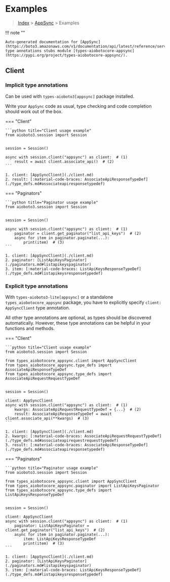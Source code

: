 # Examples

> [Index](../README.md) > [AppSync](./README.md) > Examples

!!! note ""

    Auto-generated documentation for [AppSync](https://boto3.amazonaws.com/v1/documentation/api/latest/reference/services/appsync.html#AppSync)
    type annotations stubs module [types-aiobotocore-appsync](https://pypi.org/project/types-aiobotocore-appsync/).

## Client

### Implicit type annotations

Can be used with `types-aioboto3[appsync]` package installed.

Write your `AppSync` code as usual,
type checking and code completion should work out of the box.



=== "Client"

    ```python title="Client usage example"
    from aioboto3.session import Session


    session = Session()

    async with session.client("appsync") as client:  # (1)
        result = await client.associate_api()  # (2)
    ```

    1. client: [AppSyncClient](./client.md)
    2. result: [:material-code-braces: AssociateApiResponseTypeDef](./type_defs.md#associateapiresponsetypedef) 



=== "Paginators"

    ```python title="Paginator usage example"
    from aioboto3.session import Session


    session = Session()

    async with session.client("appsync") as client:  # (1)
        paginator = client.get_paginator("list_api_keys")  # (2)
        async for item in paginator.paginate(...):
            print(item)  # (3)
    ```

    1. client: [AppSyncClient](./client.md)
    2. paginator: [ListApiKeysPaginator](./paginators.md#listapikeyspaginator)
    3. item: [:material-code-braces: ListApiKeysResponseTypeDef](./type_defs.md#listapikeysresponsetypedef) 




### Explicit type annotations

With `types-aioboto3-lite[appsync]`
or a standalone `types_aiobotocore_appsync` package, you have to explicitly specify
`client: AppSyncClient` type annotation.

All other type annotations are optional, as types should be discovered automatically.
However, these type annotations can be helpful in your functions and methods.


=== "Client"

    ```python title="Client usage example"
    from aioboto3.session import Session

    from types_aiobotocore_appsync.client import AppSyncClient
    from types_aiobotocore_appsync.type_defs import AssociateApiResponseTypeDef
    from types_aiobotocore_appsync.type_defs import AssociateApiRequestRequestTypeDef


    session = Session()

    client: AppSyncClient
    async with session.client("appsync") as client:  # (1)
        kwargs: AssociateApiRequestRequestTypeDef = {...}  # (2)
        result: AssociateApiResponseTypeDef = await client.associate_api(**kwargs)  # (3)
    ```

    1. client: [AppSyncClient](./client.md)
    2. kwargs: [:material-code-braces: AssociateApiRequestRequestTypeDef](./type_defs.md#associateapirequestrequesttypedef) 
    3. result: [:material-code-braces: AssociateApiResponseTypeDef](./type_defs.md#associateapiresponsetypedef) 



=== "Paginators"

    ```python title="Paginator usage example"
    from aioboto3.session import Session

    from types_aiobotocore_appsync.client import AppSyncClient
    from types_aiobotocore_appsync.paginator import ListApiKeysPaginator
    from types_aiobotocore_appsync.type_defs import ListApiKeysResponseTypeDef


    session = Session()

    client: AppSyncClient
    async with session.client("appsync") as client:  # (1)
        paginator: ListApiKeysPaginator = client.get_paginator("list_api_keys")  # (2)
        async for item in paginator.paginate(...):
            item: ListApiKeysResponseTypeDef
            print(item)  # (3)
    ```

    1. client: [AppSyncClient](./client.md)
    2. paginator: [ListApiKeysPaginator](./paginators.md#listapikeyspaginator)
    3. item: [:material-code-braces: ListApiKeysResponseTypeDef](./type_defs.md#listapikeysresponsetypedef) 




